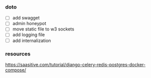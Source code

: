 ### doto

- [ ] add swagget
- [ ] admin honeypot
- [ ] move static file to w3 sockets
- [ ] add logging file
- [ ] add internalization

### resources

https://saasitive.com/tutorial/django-celery-redis-postgres-docker-compose/
